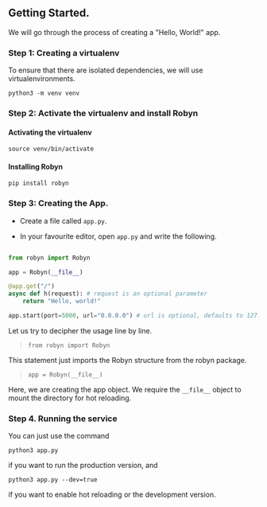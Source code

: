 ## Getting Started.

We will go through the process of creating a "Hello, World!" app.

### Step 1: Creating a virtualenv

To ensure that there are isolated dependencies, we will use virtualenvironments.

```
python3 -m venv venv
```

### Step 2: Activate the virtualenv and install Robyn

#### Activating the virtualenv
```
source venv/bin/activate
```

#### Installing Robyn
```
pip install robyn
```

### Step 3: Creating the App.

- Create a file called `app.py`.

- In your favourite editor, open `app.py` and write the following.

```python

from robyn import Robyn

app = Robyn(__file__)

@app.get("/")
async def h(request): # request is an optional parameter
    return "Hello, world!"

app.start(port=5000, url="0.0.0.0") # url is optional, defaults to 127.0.0.1

```

Let us try to decipher the usage line by line.

> `from robyn import Robyn`

This statement just imports the Robyn structure from the robyn package.

> `app = Robyn(__file__)`

Here, we are creating the app object. We require the `__file__` object to mount the directory for hot reloading.

### Step 4. Running the service

You can just use the command 

```
python3 app.py
```

if you want to run the production version, and

```
python3 app.py --dev=true
```
if you want to enable hot reloading or the development version.

